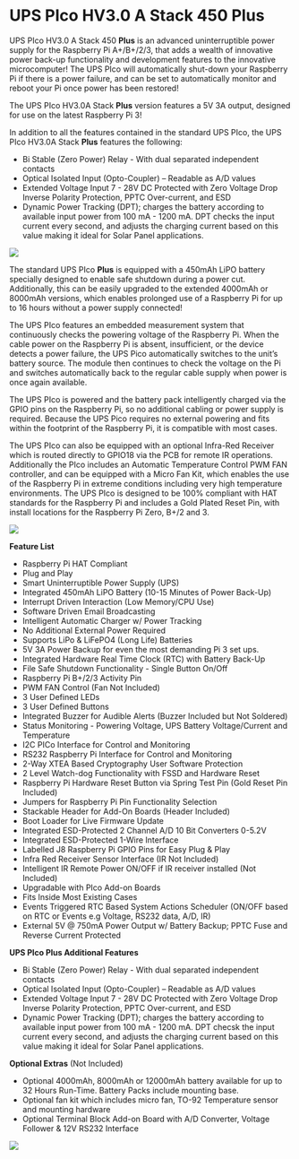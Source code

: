 # UPS PIco HV3.0 A Stack 450 **Plus**

UPS PIco HV3.0 A Stack 450 **Plus** is an advanced uninterruptible power supply for the Raspberry Pi A+/B+/2/3, that adds a wealth of innovative power back-up functionality and development features to the innovative microcomputer! The UPS PIco will automatically shut-down your Raspberry Pi if there is a power failure, and can be set to automatically monitor and reboot your Pi once power has been restored!

The UPS PIco HV3.0A Stack **Plus** version features a 5V 3A output, designed for use on the latest Raspberry Pi 3!

In addition to all the features contained in the standard UPS PIco, the UPS PIco HV3.0A Stack **Plus** features the following:

* Bi Stable (Zero Power) Relay - With dual separated independent contacts
* Optical Isolated Input (Opto-Coupler) – Readable as A/D values 
* Extended Voltage Input 7 - 28V DC Protected with Zero Voltage Drop Inverse Polarity Protection, PPTC Over-current, and ESD 
* Dynamic Power Tracking (DPT); charges the battery according to available input power from 100 mA - 1200 mA. DPT checks the input current every second, and adjusts the charging current based on this value making it ideal for Solar Panel applications.

![](https://www.modmypi.com/image/data/rpi-products/breakout-boards/modmypi/pico/plus/DSC_0849.jpg)

The standard UPS PIco **Plus** is equipped with a 450mAh LiPO battery specially designed to enable safe shutdown during a power cut. Additionally, this can be easily upgraded to the extended 4000mAh or 8000mAh versions, which enables prolonged use of a Raspberry Pi for up to 16 hours without a power supply connected!

The UPS PIco features an embedded measurement system that continuously checks the powering voltage of the Raspberry Pi. When the cable power on the Raspberry Pi is absent, insufficient, or the device detects a power failure, the UPS Pico automatically switches to the unit’s battery source. The module then continues to check the voltage on the Pi and switches automatically back to the regular cable supply when power is once again available.

The UPS PIco is powered and the battery pack intelligently charged via the GPIO pins on the Raspberry Pi, so no additional cabling or power supply is required. Because the UPS Pico requires no external powering and fits within the footprint of the Raspberry Pi, it is compatible with most cases.

The UPS PIco can also be equipped with an optional Infra-Red Receiver which is routed directly to GPIO18 via the PCB for remote IR operations. Additionally the PIco includes an Automatic Temperature Control PWM FAN controller, and can be equipped with a Micro Fan Kit, which enables the use of the Raspberry Pi in extreme conditions including very high temperature environments. The UPS PIco is designed to be 100% compliant with HAT standards for the Raspberry Pi and includes a Gold Plated Reset Pin, with install locations for the Raspberry Pi Zero, B+/2 and 3.

![](https://www.modmypi.com/image/data/rpi-products/breakout-boards/modmypi/pico/update-2/ups-pico-stack-plus.png)

**Feature List**

* Raspberry Pi HAT Compliant
* Plug and Play
* Smart Uninterruptible Power Supply (UPS)
* Integrated 450mAh LiPO Battery (10-15 Minutes of Power Back-Up)
* Interrupt Driven Interaction (Low Memory/CPU Use)
* Software Driven Email Broadcasting
* Intelligent Automatic Charger w/ Power Tracking
* No Additional External Power Required
* Supports LiPo & LiFePO4 (Long Life) Batteries
* 5V 3A Power Backup for even the most demanding Pi 3 set ups.
* Integrated Hardware Real Time Clock (RTC) with Battery Back-Up
* File Safe Shutdown Functionality - Single Button On/Off
* Raspberry Pi B+/2/3 Activity Pin
* PWM FAN Control (Fan Not Included)
* 3 User Defined LEDs
* 3 User Defined Buttons
* Integrated Buzzer for Audible Alerts (Buzzer Included but Not Soldered)
* Status Monitoring - Powering Voltage, UPS Battery Voltage/Current and Temperature
* I2C PICo Interface for Control and Monitoring
* RS232 Raspberry Pi Interface for Control and Monitoring
* 2-Way XTEA Based Cryptography User Software Protection
* 2 Level  Watch-dog Functionality with FSSD and Hardware Reset
* Raspberry Pi Hardware Reset Button via Spring Test Pin (Gold Reset Pin Included)
* Jumpers for Raspberry Pi  Pin Functionality Selection
* Stackable Header for Add-On Boards (Header Included)
* Boot Loader for Live Firmware Update
* Integrated ESD-Protected 2 Channel A/D 10 Bit Converters 0-5.2V
* Integrated ESD-Protected 1-Wire Interface
* Labelled J8 Raspberry Pi GPIO Pins for Easy Plug & Play
* Infra Red Receiver Sensor Interface (IR Not Included)
* Intelligent IR Remote Power ON/OFF if IR receiver installed (Not Included)
* Upgradable with PIco Add-on Boards
* Fits Inside Most Existing Cases
* Events Triggered RTC Based System Actions Scheduler (ON/OFF based on RTC or Events e.g Voltage, RS232 data, A/D, IR)
* External 5V @ 750mA Power Output w/ Battery Backup; PPTC Fuse and Reverse Current Protected

**UPS PIco Plus Additional Features**

* Bi Stable (Zero Power) Relay - With dual separated independent contacts
* Optical Isolated Input (Opto-Coupler) – Readable as A/D values
*  Extended Voltage Input 7 - 28V DC Protected with Zero Voltage Drop Inverse Polarity Protection, PPTC Over-current, and ESD
* Dynamic Power Tracking (DPT); charges the battery according to available input power from 100 mA - 1200 mA. DPT checsk the input current every second, and adjusts the charging current based on this value making it ideal for Solar Panel applications.

**Optional Extras** (Not Included)

* Optional 4000mAh, 8000mAh or 12000mAh battery available for up to 32 Hours Run-Time. Battery Packs include mounting base.
* Optional fan kit which includes micro fan, TO-92 Temperature sensor and mounting hardware
* Optional Terminal Block Add-on Board with A/D Converter, Voltage Follower & 12V RS232 Interface 

![](https://www.modmypi.com/image/data/git/ups-pico/pico-wiki-3.jpg)
